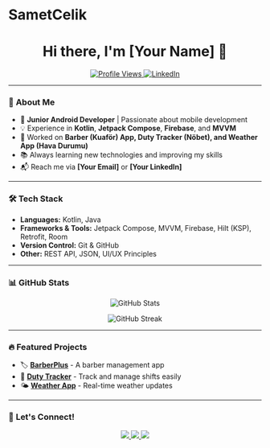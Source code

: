 # SametCelik

<h1 align="center">Hi there, I'm [Your Name] 👋</h1>

<p align="center">
  <a href="https://github.com/[your-github-username]">
    <img src="https://komarev.com/ghpvc/?username=[your-github-username]&label=Profile+Views&color=blue" alt="Profile Views" />
  </a>
  <a href="https://www.linkedin.com/in/[your-linkedin]/">
    <img src="https://img.shields.io/badge/LinkedIn-%230077B5.svg?style=flat&logo=linkedin&logoColor=white" alt="LinkedIn" />
  </a>
</p>

---

### 🚀 **About Me**
- 🎯 **Junior Android Developer** | Passionate about mobile development  
- 💡 Experience in **Kotlin**, **Jetpack Compose**, **Firebase**, and **MVVM**  
- 🔨 Worked on **Barber (Kuaför) App, Duty Tracker (Nöbet), and Weather App (Hava Durumu)**  
- 📚 Always learning new technologies and improving my skills  
- 📬 Reach me via **[Your Email]** or **[Your LinkedIn]**  

---

### 🛠 **Tech Stack**
- **Languages:** Kotlin, Java  
- **Frameworks & Tools:** Jetpack Compose, MVVM, Firebase, Hilt (KSP), Retrofit, Room  
- **Version Control:** Git & GitHub  
- **Other:** REST API, JSON, UI/UX Principles  

---

### 📊 **GitHub Stats**
<p align="center">
  <img src="https://github-readme-stats.vercel.app/api?username=[your-github-username]&show_icons=true&theme=radical" alt="GitHub Stats" />
</p>
<p align="center">
  <img src="https://github-readme-streak-stats.herokuapp.com/?user=[your-github-username]&theme=radical" alt="GitHub Streak" />
</p>

---

### 🔥 **Featured Projects**
- 🏷 **[BarberPlus](https://github.com/[your-github-username]/barberplus)** - A barber management app  
- 📅 **[Duty Tracker](https://github.com/[your-github-username]/duty-tracker)** - Track and manage shifts easily  
- 🌤 **[Weather App](https://github.com/[your-github-username]/weather-app)** - Real-time weather updates  

---

### 📌 **Let's Connect!**
<p align="center">
  <a href="https://www.linkedin.com/in/[your-linkedin]/">
    <img src="https://img.shields.io/badge/LinkedIn-%230077B5.svg?style=flat&logo=linkedin&logoColor=white" />
  </a>
  <a href="https://twitter.com/[your-twitter]/">
    <img src="https://img.shields.io/badge/Twitter-%231DA1F2.svg?style=flat&logo=twitter&logoColor=white" />
  </a>
  <a href="mailto:[your-email]">
    <img src="https://img.shields.io/badge/Email-%23D14836.svg?style=flat&logo=gmail&logoColor=white" />
  </a>
</p>
